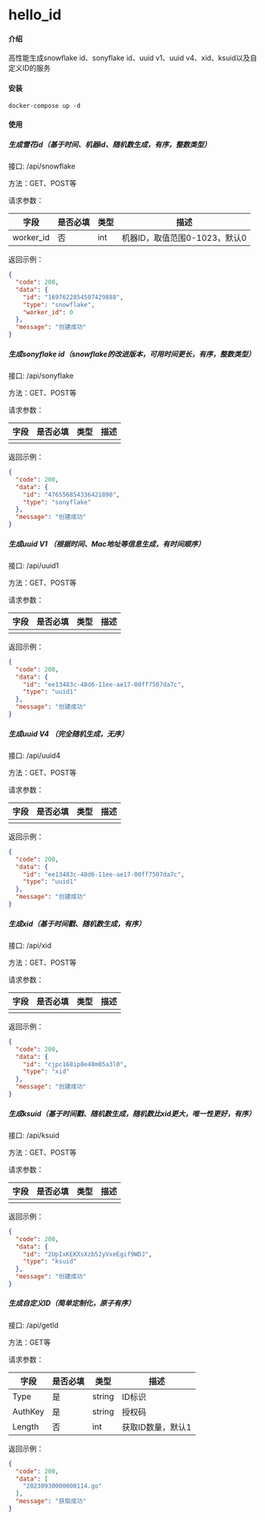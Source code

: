 # hello_id

#### 介绍

高性能生成snowflake id、sonyflake id、uuid v1、uuid v4、xid、ksuid以及自定义ID的服务

#### 安装

```
docker-compose up -d
```

#### 使用

##### 生成雪花id（基于时间、机器id、随机数生成，有序，整数类型）

接口: /api/snowflake

方法：GET、POST等

请求参数：

| 字段        | 是否必填 | 类型  | 描述                  |
|-----------|------|-----|---------------------|
| worker_id | 否    | int | 机器ID，取值范围0-1023，默认0 |

返回示例：

```json
{
  "code": 200,
  "data": {
    "id": "1697622854507429888",
    "type": "snowflake",
    "worker_id": 0
  },
  "message": "创建成功"
}
```

##### 生成sonyflake id（snowflake的改进版本，可用时间更长，有序，整数类型）

接口: /api/sonyflake

方法：GET、POST等

请求参数：

| 字段 | 是否必填 | 类型 | 描述 |
|----|------|----|----|
|    |      |    |    |

返回示例：

```json
{
  "code": 200,
  "data": {
    "id": "476556854336421890",
    "type": "sonyflake"
  },
  "message": "创建成功"
}
```

##### 生成uuid V1 （根据时间、Mac地址等信息生成，有时间顺序）

接口: /api/uuid1

方法：GET、POST等

请求参数：

| 字段 | 是否必填 | 类型 | 描述 |
|----|------|----|----|
|    |      |    |    |

返回示例：

```json
{
  "code": 200,
  "data": {
    "id": "ee13483c-48d6-11ee-ae17-00ff7507da7c",
    "type": "uuid1"
  },
  "message": "创建成功"
}
```

##### 生成uuid V4 （完全随机生成，无序）

接口: /api/uuid4

方法：GET、POST等

请求参数：

| 字段 | 是否必填 | 类型 | 描述 |
|----|------|----|----|
|    |      |    |    |

返回示例：

```json
{
  "code": 200,
  "data": {
    "id": "ee13483c-48d6-11ee-ae17-00ff7507da7c",
    "type": "uuid1"
  },
  "message": "创建成功"
}
```

##### 生成xid（基于时间戳、随机数生成，有序）

接口: /api/xid

方法：GET、POST等

请求参数：

| 字段 | 是否必填 | 类型 | 描述 |
|----|------|----|----|
|    |      |    |    |

返回示例：

```json
{
  "code": 200,
  "data": {
    "id": "cjpc168ip8e48m05a3l0",
    "type": "xid"
  },
  "message": "创建成功"
}
```

##### 生成ksuid（基于时间戳、随机数生成，随机数比xid更大，唯一性更好，有序）

接口: /api/ksuid

方法：GET、POST等

请求参数：

| 字段 | 是否必填 | 类型 | 描述 |
|----|------|----|----|
|    |      |    |    |

返回示例：

```json
{
  "code": 200,
  "data": {
    "id": "2UpIxKEKXsXzb52yVxeEgif9WDJ",
    "type": "ksuid"
  },
  "message": "创建成功"
}
```


##### 生成自定义ID（简单定制化，原子有序）

接口: /api/getId

方法：GET等

请求参数：

| 字段 | 是否必填 | 类型     | 描述          |
|----|------|--------|-------------|
|  Type  | 是    | string | ID标识        |
|  AuthKey  | 是    | string | 	授权码        |
|  Length  | 否    | int    | 	获取ID数量，默认1 |

返回示例：

```json
{
  "code": 200,
  "data": [
    "20230930000000114.go"
  ],
  "message": "获取成功"
}
```